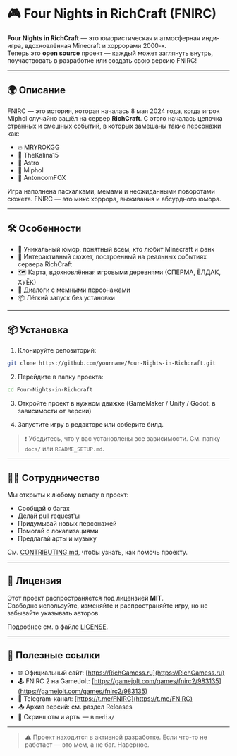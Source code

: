 # 🎮 Four Nights in RichCraft (FNIRC)

**Four Nights in RichCraft** — это юмористическая и атмосферная инди-игра, вдохновлённая Minecraft и хоррорами 2000-х.  
Теперь это **open source** проект — каждый может заглянуть внутрь, поучаствовать в разработке или создать свою версию FNIRC!

---

## 🌍 Описание

FNIRC — это история, которая началась 8 мая 2024 года, когда игрок Miphol случайно зашёл на сервер **RichCraft**. С этого началась цепочка странных и смешных событий, в которых замешаны такие персонажи как:

- 🔥 MRYROKGG  
- 🎩 TheKalina15  
- 👾 Astro  
- 🧠 Miphol  
- 🦊 AntoncomFOX  

Игра наполнена пасхалками, мемами и неожиданными поворотами сюжета. FNIRC — это микс хоррора, выживания и абсурдного юмора.

---

## 🛠 Особенности

- 🧠 Уникальный юмор, понятный всем, кто любит Minecraft и фанк
- 📜 Интерактивный сюжет, построенный на реальных событиях сервера RichCraft
- 🗺 Карта, вдохновлённая игровыми деревнями (СПЕРМА, ЁЛДАК, ХУЁК)
- 💬 Диалоги с мемными персонажами
- 📦 Лёгкий запуск без установки

---

## 📦 Установка

1. Клонируйте репозиторий:

```bash
git clone https://github.com/yourname/Four-Nights-in-Richcraft.git
```

2. Перейдите в папку проекта:

```bash
cd Four-Nights-in-Richcraft
```

3. Откройте проект в нужном движке (GameMaker / Unity / Godot, в зависимости от версии)

4. Запустите игру в редакторе или соберите билд.

> ❗ Убедитесь, что у вас установлены все зависимости. См. папку `docs/` или `README_SETUP.md`.

---

## 🧑‍💻 Сотрудничество

Мы открыты к любому вкладу в проект:

- Сообщай о багах
- Делай pull request'ы
- Придумывай новых персонажей
- Помогай с локализациями
- Предлагай арты и музыку

См. [CONTRIBUTING.md](./CONTRIBUTING.md), чтобы узнать, как помочь проекту.

---

## 📜 Лицензия

Этот проект распространяется под лицензией **MIT**.  
Свободно используйте, изменяйте и распространяйте игру, но не забывайте указывать авторов.

Подробнее см. в файле [LICENSE](./LICENSE).

---

## 🔗 Полезные ссылки

- 🌐 Официальный сайт: [https://RichGamess.ru](https://RichGamess.ru)
- 🕹 FNIRC 2 на GameJolt: [https://gamejolt.com/games/fnirc2/983135](https://gamejolt.com/games/fnirc2/983135)
- 💬 Telegram-канал: [https://t.me/FNIRC](https://t.me/FNIRC)
- 📥 Архив версий: см. раздел Releases
- 📸 Скриншоты и арты — в `media/`

---

> ⚠ Проект находится в активной разработке. Если что-то не работает — это мем, а не баг. Наверное.